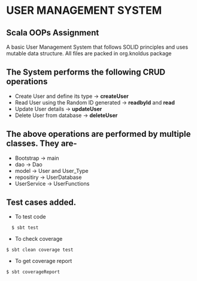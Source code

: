# USER MANAGEMENT SYSTEM

## Scala OOPs Assignment 

A basic User Management System that follows SOLID principles and uses mutable data structure.
All files are packed in org.knoldus package 

## The System performs the following CRUD operations

* Create User and define its type -> **createUser**
* Read User using the Random ID generated -> **readbyId** and **read**
* Update User details -> **updateUser**
* Delete User from database -> **deleteUser**


## The above operations are performed by multiple classes. They are- 

* Bootstrap -> main
* dao -> Dao
* model -> User and User_Type
* repositiry -> UserDatabase
* UserService -> UserFunctions

## Test cases added. 

* To test code 

```
  $ sbt test
```

* To check coverage

```
$ sbt clean coverage test
```

* To get coverage report

```
$ sbt coverageReport
```


